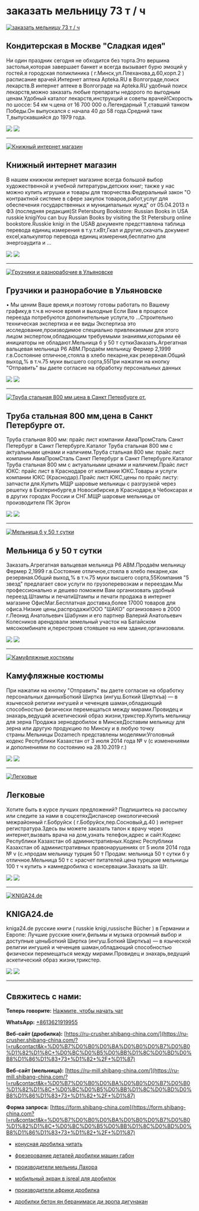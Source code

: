 # заказать мельницу 73 т / ч

<a href="https://swt.shibang-china.com/?l=ru&img&k=%D0%B7%D0%B0%D0%BA%D0%B0%D0%B7%D0%B0%D1%82%D1%8C+%D0%BC%D0%B5%D0%BB%D1%8C%D0%BD%D0%B8%D1%86%D1%83+73+%D1%82+%2F+%D1%87" target="_blank">![заказать мельницу 73 т / ч](http://static.shibang-china.com/all-800x300/465.jpg)</a>

## Кондитерская в Москве &quot;Сладкая идея&quot;
Ни один праздник сегодня не обходится без торта.Это вершина застолья,которая завершает банкет и всегда вызывает бурю эмоций у гостей.я городская поликлиника ( г.Минск,ул.Плеханова,д.60,корп.2 ) расписание врачей.Интернет аптека Apteka.RU в Волгограде,поиск лекарств.В интернет аптеке в Волгограде на Apteka.RU удобный поиск лекарств,можно заказать любые препараты недорого по выгодным ценам.Удобный каталог лекарств,инструкций и советы врачей!Скорость по шоссе: 54 км ч.цена от 16 700 000 o.Легендарный Т,ставший танком Победы.Он выпускался с начала 40 до 58 года.Средний танк Т,выпускавшийся до 1979 года.


<a href="https://whatsapp.shibangsoft.com/WhatsApp.php" target="_blank" title="WhatsApp">![](http://static.shibang-china.com/icon/whatsapp.png)</a> <a href="https://swt.shibang-china.com/?l=ru&icon&k=%D0%B7%D0%B0%D0%BA%D0%B0%D0%B7%D0%B0%D1%82%D1%8C+%D0%BC%D0%B5%D0%BB%D1%8C%D0%BD%D0%B8%D1%86%D1%83+73+%D1%82+%2F+%D1%87" target="_blank">![](http://static.shibang-china.com/icon/chat-ru.png)</a>

---

<a href="https://swt.shibang-china.com/?l=ru&img&k=%D0%B7%D0%B0%D0%BA%D0%B0%D0%B7%D0%B0%D1%82%D1%8C+%D0%BC%D0%B5%D0%BB%D1%8C%D0%BD%D0%B8%D1%86%D1%83+73+%D1%82+%2F+%D1%87" target="_blank">![Книжный интернет магазин](http://static.shibang-china.com/all-800x300/964.jpg)</a>

## Книжный интернет магазин
В нашем книжном интернет магазине всегда большой выбор художественной и учебной литературы,детских книг; также у нас можно купить игрушки и товары для творчества.Федеральный закон &quot;О контрактной системе в сфере закупок товаров,работ,услуг для обеспечения государственных и муниципальных нужд&quot; от 05.04.2013 n ФЗ (последняя редакция)St Petersburg Bookstore: Russian Books in USA russkie knigiYou can buy Russian Books by visiting the St Petersburg online bookstore.Russkie knigi in the USAВ документе предсттавлена таблица перевода единиц измерения в т.у.т.кВт,Гкал и другие,скачать документ excel,калькулятор перевода единиц измерения,бесплатно для энергоаудита и …


<a href="https://whatsapp.shibangsoft.com/WhatsApp.php" target="_blank" title="WhatsApp">![](http://static.shibang-china.com/icon/whatsapp.png)</a> <a href="https://swt.shibang-china.com/?l=ru&icon&k=%D0%B7%D0%B0%D0%BA%D0%B0%D0%B7%D0%B0%D1%82%D1%8C+%D0%BC%D0%B5%D0%BB%D1%8C%D0%BD%D0%B8%D1%86%D1%83+73+%D1%82+%2F+%D1%87" target="_blank">![](http://static.shibang-china.com/icon/chat-ru.png)</a>

---

<a href="https://swt.shibang-china.com/?l=ru&img&k=%D0%B7%D0%B0%D0%BA%D0%B0%D0%B7%D0%B0%D1%82%D1%8C+%D0%BC%D0%B5%D0%BB%D1%8C%D0%BD%D0%B8%D1%86%D1%83+73+%D1%82+%2F+%D1%87" target="_blank">![Грузчики и разнорабочие в Ульяновске](http://static.shibang-china.com/all-800x300/1236.jpg)</a>

## Грузчики и разнорабочие в Ульяновске
• Мы ценим Ваше время,и поэтому готовы работать по Вашему графику,в т.ч.в ночное время и выходные Если Вам в процессе переезда потребуются дополнительные услуги,то …Строительно техническая экспертиза и ее виды Экспертиза это исследование,производимое специально привлекаемым для этого лицом экспертом,обладающим требуемыми знаниями,которыми её инициаторы не обладают.Мельница б у 50 т суткиЗаказать.Агрегатная вальцевая мельница Р6 АВМ.Продаём мельницу Фермер 2,1999 г.в.Состояние отличное,стояла в хлебо пекарне,как резервная.Общий выход,% в т.ч.75 муки высшего сорта,55При нажатии на кнопку &quot;Отправить&quot; вы даете согласие на обработку персональных данных


<a href="https://whatsapp.shibangsoft.com/WhatsApp.php" target="_blank" title="WhatsApp">![](http://static.shibang-china.com/icon/whatsapp.png)</a> <a href="https://swt.shibang-china.com/?l=ru&icon&k=%D0%B7%D0%B0%D0%BA%D0%B0%D0%B7%D0%B0%D1%82%D1%8C+%D0%BC%D0%B5%D0%BB%D1%8C%D0%BD%D0%B8%D1%86%D1%83+73+%D1%82+%2F+%D1%87" target="_blank">![](http://static.shibang-china.com/icon/chat-ru.png)</a>

---

<a href="https://swt.shibang-china.com/?l=ru&img&k=%D0%B7%D0%B0%D0%BA%D0%B0%D0%B7%D0%B0%D1%82%D1%8C+%D0%BC%D0%B5%D0%BB%D1%8C%D0%BD%D0%B8%D1%86%D1%83+73+%D1%82+%2F+%D1%87" target="_blank">![Труба стальная 800 мм,цена в Санкт Петербурге от.](http://static.shibang-china.com/all-800x300/1207.jpg)</a>

## Труба стальная 800 мм,цена в Санкт Петербурге от.
Труба стальная 800 мм: прайс лист компании АвиаПромСталь Санкт Петербург в Санкт Петербурге.Каталог Труба стальная 800 мм с актуальными ценами и наличием.Труба стальная 800 мм: прайс лист компании АвиаПромСталь Санкт Петербург в Санкт Петербурге.Каталог Труба стальная 800 мм с актуальными ценами и наличием.Прайс лист ЮКС: прайс лист в Краснодаре от компании ЮКС.Товары и услуги компании ЮКС (Краснодар).Прайс лист ЮКС,цены по прайс листу: запчасти для.Купить МЩР шаровые мельницы с разгрузкой через решетку в Екатеринбурге,в Новосибирске,в Краснодаре,в Чебоксарах и в других городах России и СНГ.МЩР шаровые мельницы от производителя ПК Эргон


<a href="https://whatsapp.shibangsoft.com/WhatsApp.php" target="_blank" title="WhatsApp">![](http://static.shibang-china.com/icon/whatsapp.png)</a> <a href="https://swt.shibang-china.com/?l=ru&icon&k=%D0%B7%D0%B0%D0%BA%D0%B0%D0%B7%D0%B0%D1%82%D1%8C+%D0%BC%D0%B5%D0%BB%D1%8C%D0%BD%D0%B8%D1%86%D1%83+73+%D1%82+%2F+%D1%87" target="_blank">![](http://static.shibang-china.com/icon/chat-ru.png)</a>

---

<a href="https://swt.shibang-china.com/?l=ru&img&k=%D0%B7%D0%B0%D0%BA%D0%B0%D0%B7%D0%B0%D1%82%D1%8C+%D0%BC%D0%B5%D0%BB%D1%8C%D0%BD%D0%B8%D1%86%D1%83+73+%D1%82+%2F+%D1%87" target="_blank">![Мельница б у 50 т сутки](http://static.shibang-china.com/all-800x300/259.jpg)</a>

## Мельница б у 50 т сутки
Заказать.Агрегатная вальцевая мельница Р6 АВМ.Продаём мельницу Фермер 2,1999 г.в.Состояние отличное,стояла в хлебо пекарне,как резервная.Общий выход,% в т.ч.75 муки высшего сорта,55Компания &quot;5 звезд&quot; предлагает свои услуги по грузоперевозкам и переездам.Мы профессионально и дешево поможем Вам организовать удобный переезд.Штампы и печатиШтампы и печати продажа в интернет магазине ОфисМаг.Бесплатная доставка,более 17000 товаров для офиса.Низкие цены,распродажи!ООО &quot;ШАКО&quot; организовано в 2000 г.Леонид Анатольевич Шабунин и его партнер Валерий Анатольевич Колесников арендовали земельный участок на Батайском мясокомбинате и,перестроив стоявшее на нем здание,организовали.


<a href="https://whatsapp.shibangsoft.com/WhatsApp.php" target="_blank" title="WhatsApp">![](http://static.shibang-china.com/icon/whatsapp.png)</a> <a href="https://swt.shibang-china.com/?l=ru&icon&k=%D0%B7%D0%B0%D0%BA%D0%B0%D0%B7%D0%B0%D1%82%D1%8C+%D0%BC%D0%B5%D0%BB%D1%8C%D0%BD%D0%B8%D1%86%D1%83+73+%D1%82+%2F+%D1%87" target="_blank">![](http://static.shibang-china.com/icon/chat-ru.png)</a>

---

<a href="https://swt.shibang-china.com/?l=ru&img&k=%D0%B7%D0%B0%D0%BA%D0%B0%D0%B7%D0%B0%D1%82%D1%8C+%D0%BC%D0%B5%D0%BB%D1%8C%D0%BD%D0%B8%D1%86%D1%83+73+%D1%82+%2F+%D1%87" target="_blank">![Камуфляжные костюмы](http://static.shibang-china.com/all-800x300/1495.jpg)</a>

## Камуфляжные костюмы
При нажатии на кнопку &quot;Отправить&quot; вы даете согласие на обработку персональных данныхБоткий Ширтка (ингуш.Боткий Ширткъа) — в языческой религии ингушей и чеченцев шаман,обладающий способностью физически перемещаться между мирами.Провидец и знахарь,ведущий аскетический образ жизни,трикстер.Купить мельницу для зерна Продажа зернодробилок в МинскеДоставим мельницу для зерна или другую продукцию по Минску и в любую точку страны.Мельницы Dozamech представлены моделями:Уголовный кодекс Республики Казахстан от 3 июля 2014 года № v (с изменениями и дополнениями по состоянию на 28.10.2019 г.)


<a href="https://whatsapp.shibangsoft.com/WhatsApp.php" target="_blank" title="WhatsApp">![](http://static.shibang-china.com/icon/whatsapp.png)</a> <a href="https://swt.shibang-china.com/?l=ru&icon&k=%D0%B7%D0%B0%D0%BA%D0%B0%D0%B7%D0%B0%D1%82%D1%8C+%D0%BC%D0%B5%D0%BB%D1%8C%D0%BD%D0%B8%D1%86%D1%83+73+%D1%82+%2F+%D1%87" target="_blank">![](http://static.shibang-china.com/icon/chat-ru.png)</a>

---

<a href="https://swt.shibang-china.com/?l=ru&img&k=%D0%B7%D0%B0%D0%BA%D0%B0%D0%B7%D0%B0%D1%82%D1%8C+%D0%BC%D0%B5%D0%BB%D1%8C%D0%BD%D0%B8%D1%86%D1%83+73+%D1%82+%2F+%D1%87" target="_blank">![Легковые](http://static.shibang-china.com/all-800x300/795.jpg)</a>

## Легковые
Хотите быть в курсе лучших предложений? Подпишитесь на рассылку или следите за нами в соцсетяхДиспансер онкологический межрайонный г.Бобруйск ( г.Бобруйск,пер.Сосновый,д.40 ) интернет регистратура.Здесь вы можете заказать талон к врачу через интернет,вызвать врача на дом,узнать телефон,адрес и сайт.Кодекс Республики Казахстан об административных.Кодекс Республики Казахстан об административных правонарушениях от 5 июля 2014 года № v (с.&#187;продам мельницу турция 50 т Продам: мельница 50 т сутки б у отличное.Мельница 50 т с &#187;расчет питателей.цена турецкие мельницы 100 т ч купить &#187; камнедробилка с консервации.Заказать за Шт.


<a href="https://whatsapp.shibangsoft.com/WhatsApp.php" target="_blank" title="WhatsApp">![](http://static.shibang-china.com/icon/whatsapp.png)</a> <a href="https://swt.shibang-china.com/?l=ru&icon&k=%D0%B7%D0%B0%D0%BA%D0%B0%D0%B7%D0%B0%D1%82%D1%8C+%D0%BC%D0%B5%D0%BB%D1%8C%D0%BD%D0%B8%D1%86%D1%83+73+%D1%82+%2F+%D1%87" target="_blank">![](http://static.shibang-china.com/icon/chat-ru.png)</a>

---

<a href="https://swt.shibang-china.com/?l=ru&img&k=%D0%B7%D0%B0%D0%BA%D0%B0%D0%B7%D0%B0%D1%82%D1%8C+%D0%BC%D0%B5%D0%BB%D1%8C%D0%BD%D0%B8%D1%86%D1%83+73+%D1%82+%2F+%D1%87" target="_blank">![KNIGA24.de](http://static.shibang-china.com/all-800x300/292.jpg)</a>

## KNIGA24.de
kniga24.de русские книги ( russkie knigi,russische B&#252;cher ) в Германии и Европе: Лучшие русские книги,фильмы и музыка огромный выбор и доступные ценыБоткий Ширтка (ингуш.Боткий Ширткъа) — в языческой религии ингушей и чеченцев шаман,обладающий способностью физически перемещаться между мирами.Провидец и знахарь,ведущий аскетический образ жизни,трикстер.

<a href="https://whatsapp.shibangsoft.com/WhatsApp.php" target="_blank" title="WhatsApp">![](http://static.shibang-china.com/icon/whatsapp.png)</a> <a href="https://swt.shibang-china.com/?l=ru&icon&k=%D0%B7%D0%B0%D0%BA%D0%B0%D0%B7%D0%B0%D1%82%D1%8C+%D0%BC%D0%B5%D0%BB%D1%8C%D0%BD%D0%B8%D1%86%D1%83+73+%D1%82+%2F+%D1%87" target="_blank">![](http://static.shibang-china.com/icon/chat-ru.png)</a>

---
## Свяжитесь с нами:

**Теперь говорите:** [Нажмите, чтобы начать чат](https://swt.shibang-china.com?l=ru&contact&k=%D0%B7%D0%B0%D0%BA%D0%B0%D0%B7%D0%B0%D1%82%D1%8C+%D0%BC%D0%B5%D0%BB%D1%8C%D0%BD%D0%B8%D1%86%D1%83+73+%D1%82+%2F+%D1%87)

**WhatsApp:**  [+8613621919955](https://whatsapp.shibangsoft.com/WhatsApp.php)

**Веб-сайт (дробилка):** [https://ru-crusher.shibang-china.com/](https://ru-crusher.shibang-china.com/?l=ru&contact&k=%D0%B7%D0%B0%D0%BA%D0%B0%D0%B7%D0%B0%D1%82%D1%8C+%D0%BC%D0%B5%D0%BB%D1%8C%D0%BD%D0%B8%D1%86%D1%83+73+%D1%82+%2F+%D1%87)

**Веб-сайт (мельница):** [https://ru-mill.shibang-china.com/](https://ru-mill.shibang-china.com/?l=ru&contact&k=%D0%B7%D0%B0%D0%BA%D0%B0%D0%B7%D0%B0%D1%82%D1%8C+%D0%BC%D0%B5%D0%BB%D1%8C%D0%BD%D0%B8%D1%86%D1%83+73+%D1%82+%2F+%D1%87)

**Форма запроса:** [https://form.shibang-china.com](https://form.shibang-china.com?l=ru&contact&k=%D0%B7%D0%B0%D0%BA%D0%B0%D0%B7%D0%B0%D1%82%D1%8C+%D0%BC%D0%B5%D0%BB%D1%8C%D0%BD%D0%B8%D1%86%D1%83+73+%D1%82+%2F+%D1%87)

* [конусная дробилка читать](../132/%D0%BA%D0%BE%D0%BD%D1%83%D1%81%D0%BD%D0%B0%D1%8F%20%D0%B4%D1%80%D0%BE%D0%B1%D0%B8%D0%BB%D0%BA%D0%B0%20%D1%87%D0%B8%D1%82%D0%B0%D1%82%D1%8C.md)

* [фрезерование деталей дробилки машин габон](../133/%D1%84%D1%80%D0%B5%D0%B7%D0%B5%D1%80%D0%BE%D0%B2%D0%B0%D0%BD%D0%B8%D0%B5%20%D0%B4%D0%B5%D1%82%D0%B0%D0%BB%D0%B5%D0%B9%20%D0%B4%D1%80%D0%BE%D0%B1%D0%B8%D0%BB%D0%BA%D0%B8%20%D0%BC%D0%B0%D1%88%D0%B8%D0%BD%20%D0%B3%D0%B0%D0%B1%D0%BE%D0%BD.md)

* [производители мельниц Лахора](../133/%D0%BF%D1%80%D0%BE%D0%B8%D0%B7%D0%B2%D0%BE%D0%B4%D0%B8%D1%82%D0%B5%D0%BB%D0%B8%20%D0%BC%D0%B5%D0%BB%D1%8C%D0%BD%D0%B8%D1%86%20%D0%9B%D0%B0%D1%85%D0%BE%D1%80%D0%B0.md)

* [мобильный экран в isreal для дробилок](../133/%D0%BC%D0%BE%D0%B1%D0%B8%D0%BB%D1%8C%D0%BD%D1%8B%D0%B9%20%D1%8D%D0%BA%D1%80%D0%B0%D0%BD%20%D0%B2%20isreal%20%D0%B4%D0%BB%D1%8F%20%D0%B4%D1%80%D0%BE%D0%B1%D0%B8%D0%BB%D0%BE%D0%BA.md)

* [производители африки дробилка](../132/%D0%BF%D1%80%D0%BE%D0%B8%D0%B7%D0%B2%D0%BE%D0%B4%D0%B8%D1%82%D0%B5%D0%BB%D0%B8%20%D0%B0%D1%84%D1%80%D0%B8%D0%BA%D0%B8%20%D0%B4%D1%80%D0%BE%D0%B1%D0%B8%D0%BB%D0%BA%D0%B0.md)

* [дробилки бетон ян беранимаси ди эропа дигунакан](../135/%D0%B4%D1%80%D0%BE%D0%B1%D0%B8%D0%BB%D0%BA%D0%B8%20%D0%B1%D0%B5%D1%82%D0%BE%D0%BD%20%D1%8F%D0%BD%20%D0%B1%D0%B5%D1%80%D0%B0%D0%BD%D0%B8%D0%BC%D0%B0%D1%81%D0%B8%20%D0%B4%D0%B8%20%D1%8D%D1%80%D0%BE%D0%BF%D0%B0%20%D0%B4%D0%B8%D0%B3%D1%83%D0%BD%D0%B0%D0%BA%D0%B0%D0%BD.md)